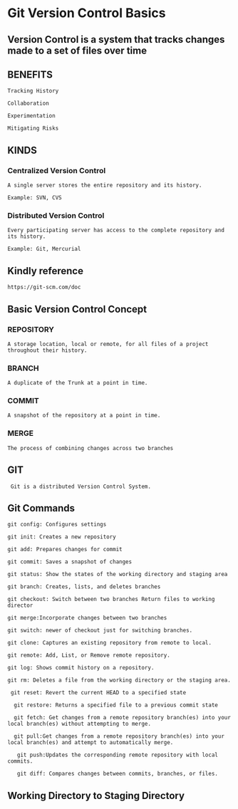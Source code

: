 # Git Version Control Basics
## Version Control is a system that tracks changes made to a set of files over time

## BENEFITS
    Tracking History

    Collaboration

    Experimentation

    Mitigating Risks

## KINDS
### Centralized Version Control
    A single server stores the entire repository and its history. 

    Example: SVN, CVS

### Distributed Version Control
    Every participating server has access to the complete repository and its history.

    Example: Git, Mercurial

## Kindly reference
    https://git-scm.com/doc 

## Basic Version Control Concept
### REPOSITORY
    A storage location, local or remote, for all files of a project throughout their history.

### BRANCH
    A duplicate of the Trunk at a point in time. 

### COMMIT
    A snapshot of the repository at a point in time.

### MERGE
    The process of combining changes across two branches

## GIT
     Git is a distributed Version Control System.

## Git Commands
    git config: Configures settings

    git init: Creates a new repository

    git add: Prepares changes for commit

    git commit: Saves a snapshot of changes

    git status: Show the states of the working directory and staging area

    git branch: Creates, lists, and deletes branches

    git checkout: Switch between two branches Return files to working director

    git merge:Incorporate changes between two branches

    git switch: newer of checkout just for switching branches.

    git clone: Captures an existing repository from remote to local.

    git remote: Add, List, or Remove remote repository.

    git log: Shows commit history on a repository.

    git rm: Deletes a file from the working directory or the staging area.

     git reset: Revert the current HEAD to a specified state

      git restore: Returns a specified file to a previous commit state

      git fetch: Get changes from a remote repository branch(es) into your local branch(es) without attempting to merge.

      git pull:Get changes from a remote repository branch(es) into your local branch(es) and attempt to automatically merge.

       git push:Updates the corresponding remote repository with local commits.

       git diff: Compares changes between commits, branches, or files. 

## Working Directory to Staging Directory








